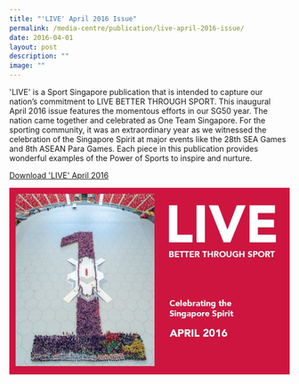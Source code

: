 ```yaml
---
title: "'LIVE' April 2016 Issue"
permalink: /media-centre/publication/live-april-2016-issue/
date: 2016-04-01
layout: post
description: ""
image: ""
---
```

'LIVE' is a Sport Singapore publication that is intended to capture our nation’s commitment to LIVE BETTER THROUGH SPORT. This inaugural April 2016 issue features the momentous efforts in our SG50 year. The nation came together and celebrated as One Team Singapore. For the sporting community, it was an extraordinary year as we witnessed the celebration of the Singapore Spirit at major events like the 28th SEA Games and 8th ASEAN Para Games. Each piece in this publication provides wonderful examples of the Power of Sports to inspire and nurture.

[Download 'LIVE' April 2016](/files/Media%20Centre/Publication/Live_Publication_April_2016.pdf)

![Live April 2016](/images/Media%20Centre/Publication/LIVE_APRIL_2016.jpeg)